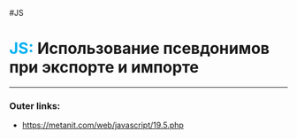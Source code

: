 #JS
# <font color="#00b0f0">JS:</font> Использование псевдонимов при экспорте и импорте
---
### Outer links:
- https://metanit.com/web/javascript/19.5.php